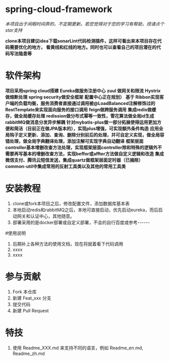 # spring-cloud-framework

*本项目出于闲暇时间弄的，不定期更新。若您觉得对于您的学习有帮助，烦请点个star支持*

**clone本项目建议idea下载sonarLint代码检测插件，这样可看出来本项目存在代码需要优化的地方，
看黄线和红线的地方。同时也可以查看自己的项目潜在的代码写法隐患等**


# 软件架构
**项目采用spring cloud搭建**
**Eureka做服务注册中心**
**zuul 做网关和限流**
**Hystrix做熔断处理**
**spring security做安全框架**
**配置中心正在规划）**
**基于 Ribbon实现客户端的负载均衡，服务消费者直接通过调用被@LoadBalanced注解修饰过的RestTemplate来实现面向服务的接口调用**
**feign做跨服务调用**
**集成redis做缓存，做全局缓存处理**
**redission做分布式幂等一致性，雪花算法做全局id生成**
**rabbitMQ做消息分发异步解耦**
**针对mybatis-plus做一部分拓展使得运用更加方便和简洁（目前正在做JPA版本的），实现plus增强，可实现额外条件构造**
**应用全局钩子定义更新、添加、查询、删除分别前后的处理，并可自定义实现，做全局容错处理，做全局字典翻译处理，添加注解可实现字典自动翻译**
**框架层面controller基本增删改查方法处理，实现框架层面controller除和特殊的逻辑外不需要再写基本的增删改查方法，实现beffor或affter方法做自定义逻辑和改造**
**集成微信支付、腾讯云短信发送，集成quartz做框架层面定时器（已摘除）**
**common-util中集成常用的反射工具类以及其他的常用工具类**

# 安装教程

1.  clone或fork本项目之后，修改配置文件，添加数据库基本表
2.  本地启动redis和rabbitMQ之后，本地可直接启动，优先启动eureka，而后启动网关和认证中心，其他随意。
3.  部署采用的是docker部署或自定义部署，不会的自行百度或参考------

#使用说明

1.  后期补上各种方法的使用文档，现在将就着看下代码调用
2.  xxxx
3.  xxxx

# 参与贡献

1.  Fork 本仓库
2.  新建 Feat_xxx 分支
3.  提交代码
4.  新建 Pull Request


# 特技

1.  使用 Readme\_XXX.md 来支持不同的语言，例如 Readme\_en.md, Readme\_zh.md
